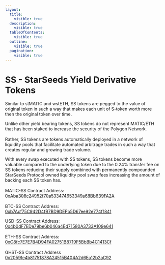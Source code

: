 ```yaml
---
layout:
  title:
    visible: true
  description:
    visible: true
  tableOfContents:
    visible: true
  outline:
    visible: true
  pagination:
    visible: true
---
```


# SS - StarSeeds Yield Derivative Tokens

Similar to stMATIC and wstETH, SS tokens are pegged to the value of original token in such a way that makes each unit of S-token worth more then the original token over time.

Unlike other yield bearing tokens, SS tokens do not represent MATIC/ETH that has been staked to increase the security of the Polygon Network. \
\
Rather, SS tokens are tokens automatically deployed in a network of liquidity pools that facilitate automated arbitrage trades in such a way that creates regular and growing trade volume.

With every swap executed with SS tokens, SS tokens become more valuable compared to the underlying token due to the 0.24% transfer fee on SS tokens reducing their supply combined with permanently compounded StarSeeds Protocol owned liquidity pool swap fees increasing the amount of backing each SS token has. \
\
MATIC-SS Contract Address: \
[0xAba308c24952f70a533474653349a68Bb639FA2A](https://polygonscan.com/token/0xaba308c24952f70a533474653349a68bb639fa2a)\
\
BTC-SS Contract Address:\
[0xb7Acf75C942D4fB7BD9DEFb5D67ee92e774f1841](https://polygonscan.com/token/0xb7acf75c942d4fb7bd9defb5d67ee92e774f1841)

USD-SS Contract Address:\
[0x4b0dF7EDe79be6b046a4Ed71580A3733A109e641](https://polygonscan.com/token/0x4b0df7ede79be6b046a4ed71580a3733a109e641)\
\
ETH-SS Contract Address:\
[0xC8fc7E7E7B4D94FA02751B8719F5BbBb4C1413Cf](https://polygonscan.com/token/0xc8fc7e7e7b4d94fa02751b8719f5bbbb4c1413cf/)\
\
GHST-SS Contract Address\
[0x2059fe4b81751878A24515B404A2d6Ea12b2aC92](https://polygonscan.com/token/0x2059fe4b81751878a24515b404a2d6ea12b2ac92)
